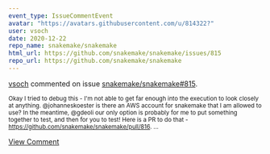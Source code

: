 ```yaml
---
event_type: IssueCommentEvent
avatar: "https://avatars.githubusercontent.com/u/814322?"
user: vsoch
date: 2020-12-22
repo_name: snakemake/snakemake
html_url: https://github.com/snakemake/snakemake/issues/815
repo_url: https://github.com/snakemake/snakemake
---
```


<a href='https://github.com/vsoch' target='_blank'>vsoch</a> commented on issue <a href='https://github.com/snakemake/snakemake/issues/815' target='_blank'>snakemake/snakemake#815</a>.

<small>Okay I tried to debug this - I'm not able to get far enough into the execution to look closely at anything. @johanneskoester is there an AWS account for snakemake that I am allowed to use? In the meantime, @gdeoli our only option is probably for me to put something together to test, and then for you to test! Here is a PR to do that - https://github.com/snakemake/snakemake/pull/816....</small>

<a href='https://github.com/snakemake/snakemake/issues/815' target='_blank'>View Comment</a>
